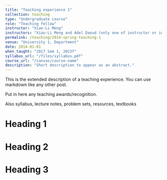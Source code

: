 ```yaml
---
title: "Teaching experience 1"
collection: teaching
type: "Undergraduate course"
role: "Teaching fellow"
instructor: "Xiao-Li Meng"
instructors: "Xiao-Li Meng and Adel Daoud (only one of instructor or instructors allowed)"
permalink: /teaching/2014-spring-teaching-1
venue: "University 1, Department"
date: 2014-01-01
when_taught: "2017 Sem 1, 2023f"
syllabus_url: "/files/syllabus.pdf"
course_url: "/canvas/course-name"
description: "Short description to appear as an abstract."
---
```


This is the extended description of a teaching experience. You can use markdown like any other post.

Put in here any teaching awards/recognition.

Also syllabus, lecture notes, problem sets, resources, textbooks

Heading 1
======

Heading 2
======

Heading 3
======